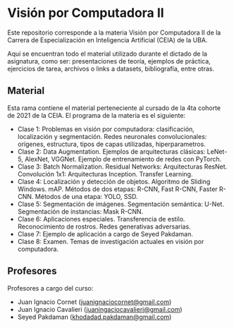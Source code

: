 # Visión por Computadora II

Este repositorio corresponde a la materia Visión por Computadora II de la Carrera de Especialización en Inteligencia Artificial (CEIA) de la UBA. 

Aquí se encuentran todo el material utilizado durante el dictado de la asignatura, como ser: presentaciones de teoría, ejemplos de práctica, ejercicios de tarea, archivos o links a datasets, bibliografía, entre otras.

## Material

Esta rama contiene el material perteneciente al cursado de la 4ta cohorte de 2021 de la CEIA. El programa de la materia es el siguiente:

- Clase 1: Problemas en visión por computadora: clasificación, localización y segmentación. Redes neuronales convolucionales: orígenes, estructura, tipos de capas utilizadas, hiperparametros.
- Clase 2: Data Augmentation. Ejemplos de arquitecturas clásicas: LeNet-5, AlexNet, VGGNet. Ejemplo de entrenamiento de redes con PyTorch.
- Clase 3: Batch Normalization. Residual Networks: Arquitecturas ResNet. Convolución 1x1: Arquitecturas Inception. Transfer Learning.
- Clase 4: Localización y detección de objetos. Algoritmo de Sliding Windows. mAP. Métodos de dos etapas: R-CNN, Fast R-CNN, Faster R-CNN. Métodos de una etapa: YOLO, SSD.
- Clase 5: Segmentación de imágenes. Segmentación semántica: U-Net. Segmentación de instancias: Mask R-CNN.
- Clase 6: Aplicaciones especiales. Transferencia de estilo. Reconocimiento de rostros. Redes generativas adversarias.
- Clase 7: Ejemplo de aplicación a cargo de Seyed Pakdaman.
- Clase 8: Examen. Temas de investigación actuales en visión por computadora.

## Profesores

Profesores a cargo del curso:

- Juan Ignacio Cornet (juanignaciocornet@gmail.com)
- Juan Ignacio Cavalieri (juaningaciocavalieri@gmail.com)
- Seyed Pakdaman (khodadad.pakdaman@gmail.com)